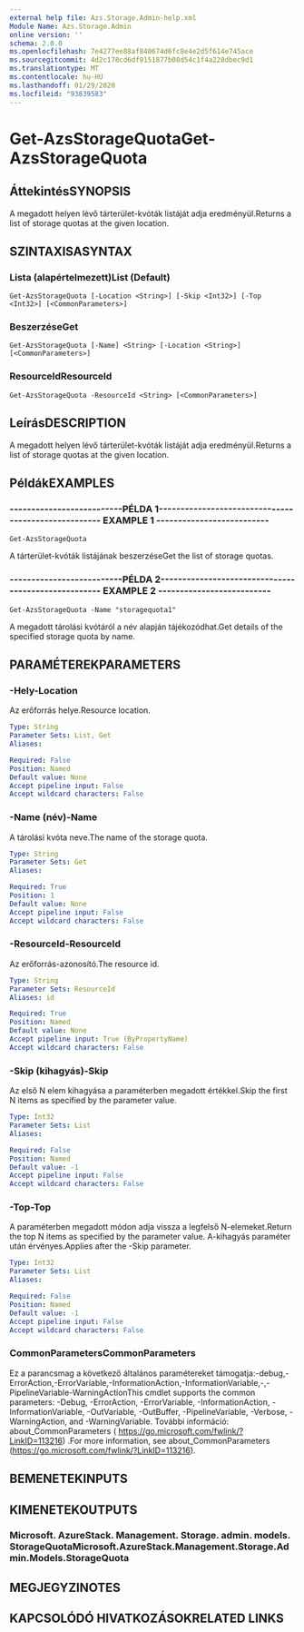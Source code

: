 ```yaml
---
external help file: Azs.Storage.Admin-help.xml
Module Name: Azs.Storage.Admin
online version: ''
schema: 2.0.0
ms.openlocfilehash: 7e4277ee88af840674d6fc8e4e2d5f614e745ace
ms.sourcegitcommit: 4d2c178cd6df9151877b08d54c1f4a228dbec9d1
ms.translationtype: MT
ms.contentlocale: hu-HU
ms.lasthandoff: 01/29/2020
ms.locfileid: "93839583"
---
```

# <span data-ttu-id="e229e-101">Get-AzsStorageQuota</span><span class="sxs-lookup"><span data-stu-id="e229e-101">Get-AzsStorageQuota</span></span>

## <span data-ttu-id="e229e-102">Áttekintés</span><span class="sxs-lookup"><span data-stu-id="e229e-102">SYNOPSIS</span></span>
<span data-ttu-id="e229e-103">A megadott helyen lévő tárterület-kvóták listáját adja eredményül.</span><span class="sxs-lookup"><span data-stu-id="e229e-103">Returns a list of storage quotas at the given location.</span></span>

## <span data-ttu-id="e229e-104">SZINTAXISA</span><span class="sxs-lookup"><span data-stu-id="e229e-104">SYNTAX</span></span>

### <span data-ttu-id="e229e-105">Lista (alapértelmezett)</span><span class="sxs-lookup"><span data-stu-id="e229e-105">List (Default)</span></span>
```
Get-AzsStorageQuota [-Location <String>] [-Skip <Int32>] [-Top <Int32>] [<CommonParameters>]
```

### <span data-ttu-id="e229e-106">Beszerzése</span><span class="sxs-lookup"><span data-stu-id="e229e-106">Get</span></span>
```
Get-AzsStorageQuota [-Name] <String> [-Location <String>] [<CommonParameters>]
```

### <span data-ttu-id="e229e-107">ResourceId</span><span class="sxs-lookup"><span data-stu-id="e229e-107">ResourceId</span></span>
```
Get-AzsStorageQuota -ResourceId <String> [<CommonParameters>]
```

## <span data-ttu-id="e229e-108">Leírás</span><span class="sxs-lookup"><span data-stu-id="e229e-108">DESCRIPTION</span></span>
<span data-ttu-id="e229e-109">A megadott helyen lévő tárterület-kvóták listáját adja eredményül.</span><span class="sxs-lookup"><span data-stu-id="e229e-109">Returns a list of storage quotas at the given location.</span></span>

## <span data-ttu-id="e229e-110">Példák</span><span class="sxs-lookup"><span data-stu-id="e229e-110">EXAMPLES</span></span>

### <span data-ttu-id="e229e-111">--------------------------PÉLDA 1--------------------------</span><span class="sxs-lookup"><span data-stu-id="e229e-111">-------------------------- EXAMPLE 1 --------------------------</span></span>
```
Get-AzsStorageQuota
```

<span data-ttu-id="e229e-112">A tárterület-kvóták listájának beszerzése</span><span class="sxs-lookup"><span data-stu-id="e229e-112">Get the list of storage quotas.</span></span>

### <span data-ttu-id="e229e-113">--------------------------PÉLDA 2--------------------------</span><span class="sxs-lookup"><span data-stu-id="e229e-113">-------------------------- EXAMPLE 2 --------------------------</span></span>
```
Get-AzsStorageQuota -Name "storagequota1"
```

<span data-ttu-id="e229e-114">A megadott tárolási kvótáról a név alapján tájékozódhat.</span><span class="sxs-lookup"><span data-stu-id="e229e-114">Get details of the specified storage quota by name.</span></span>

## <span data-ttu-id="e229e-115">PARAMÉTEREK</span><span class="sxs-lookup"><span data-stu-id="e229e-115">PARAMETERS</span></span>

### <span data-ttu-id="e229e-116">-Hely</span><span class="sxs-lookup"><span data-stu-id="e229e-116">-Location</span></span>
<span data-ttu-id="e229e-117">Az erőforrás helye.</span><span class="sxs-lookup"><span data-stu-id="e229e-117">Resource location.</span></span>

```yaml
Type: String
Parameter Sets: List, Get
Aliases: 

Required: False
Position: Named
Default value: None
Accept pipeline input: False
Accept wildcard characters: False
```

### <span data-ttu-id="e229e-118">-Name (név)</span><span class="sxs-lookup"><span data-stu-id="e229e-118">-Name</span></span>
<span data-ttu-id="e229e-119">A tárolási kvóta neve.</span><span class="sxs-lookup"><span data-stu-id="e229e-119">The name of the storage quota.</span></span>

```yaml
Type: String
Parameter Sets: Get
Aliases: 

Required: True
Position: 1
Default value: None
Accept pipeline input: False
Accept wildcard characters: False
```

### <span data-ttu-id="e229e-120">-ResourceId</span><span class="sxs-lookup"><span data-stu-id="e229e-120">-ResourceId</span></span>
<span data-ttu-id="e229e-121">Az erőforrás-azonosító.</span><span class="sxs-lookup"><span data-stu-id="e229e-121">The resource id.</span></span>

```yaml
Type: String
Parameter Sets: ResourceId
Aliases: id

Required: True
Position: Named
Default value: None
Accept pipeline input: True (ByPropertyName)
Accept wildcard characters: False
```

### <span data-ttu-id="e229e-122">-Skip (kihagyás)</span><span class="sxs-lookup"><span data-stu-id="e229e-122">-Skip</span></span>
<span data-ttu-id="e229e-123">Az első N elem kihagyása a paraméterben megadott értékkel.</span><span class="sxs-lookup"><span data-stu-id="e229e-123">Skip the first N items as specified by the parameter value.</span></span>

```yaml
Type: Int32
Parameter Sets: List
Aliases: 

Required: False
Position: Named
Default value: -1
Accept pipeline input: False
Accept wildcard characters: False
```

### <span data-ttu-id="e229e-124">-Top</span><span class="sxs-lookup"><span data-stu-id="e229e-124">-Top</span></span>
<span data-ttu-id="e229e-125">A paraméterben megadott módon adja vissza a legfelső N-elemeket.</span><span class="sxs-lookup"><span data-stu-id="e229e-125">Return the top N items as specified by the parameter value.</span></span>
<span data-ttu-id="e229e-126">A-kihagyás paraméter után érvényes.</span><span class="sxs-lookup"><span data-stu-id="e229e-126">Applies after the -Skip parameter.</span></span>

```yaml
Type: Int32
Parameter Sets: List
Aliases: 

Required: False
Position: Named
Default value: -1
Accept pipeline input: False
Accept wildcard characters: False
```

### <span data-ttu-id="e229e-127">CommonParameters</span><span class="sxs-lookup"><span data-stu-id="e229e-127">CommonParameters</span></span>
<span data-ttu-id="e229e-128">Ez a parancsmag a következő általános paramétereket támogatja:-debug,-ErrorAction,-ErrorVariable,-InformationAction,-InformationVariable,-,-PipelineVariable-WarningAction</span><span class="sxs-lookup"><span data-stu-id="e229e-128">This cmdlet supports the common parameters: -Debug, -ErrorAction, -ErrorVariable, -InformationAction, -InformationVariable, -OutVariable, -OutBuffer, -PipelineVariable, -Verbose, -WarningAction, and -WarningVariable.</span></span> <span data-ttu-id="e229e-129">További információ: about_CommonParameters ( https://go.microsoft.com/fwlink/?LinkID=113216) .</span><span class="sxs-lookup"><span data-stu-id="e229e-129">For more information, see about_CommonParameters (https://go.microsoft.com/fwlink/?LinkID=113216).</span></span>

## <span data-ttu-id="e229e-130">BEMENETEK</span><span class="sxs-lookup"><span data-stu-id="e229e-130">INPUTS</span></span>

## <span data-ttu-id="e229e-131">KIMENETEK</span><span class="sxs-lookup"><span data-stu-id="e229e-131">OUTPUTS</span></span>

### <span data-ttu-id="e229e-132">Microsoft. AzureStack. Management. Storage. admin. models. StorageQuota</span><span class="sxs-lookup"><span data-stu-id="e229e-132">Microsoft.AzureStack.Management.Storage.Admin.Models.StorageQuota</span></span>

## <span data-ttu-id="e229e-133">MEGJEGYZI</span><span class="sxs-lookup"><span data-stu-id="e229e-133">NOTES</span></span>

## <span data-ttu-id="e229e-134">KAPCSOLÓDÓ HIVATKOZÁSOK</span><span class="sxs-lookup"><span data-stu-id="e229e-134">RELATED LINKS</span></span>

